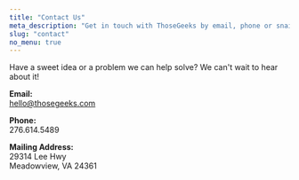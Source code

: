 ```yaml
---
title: "Contact Us"
meta_description: "Get in touch with ThoseGeeks by email, phone or snail mail."
slug: "contact"
no_menu: true
---
```


Have a sweet idea or a problem we can help solve? We can't wait to hear about it!

<strong>Email:</strong><br />
[hello@thosegeeks.com](mailto:hello@thosegeeks.com)

<strong>Phone:</strong><br />
276.614.5489

<strong>Mailing Address:</strong><br />
29314 Lee Hwy<br />
Meadowview, VA 24361
